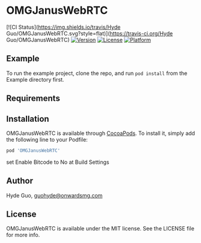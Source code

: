 # OMGJanusWebRTC

[![CI Status](https://img.shields.io/travis/Hyde Guo/OMGJanusWebRTC.svg?style=flat)](https://travis-ci.org/Hyde Guo/OMGJanusWebRTC)
[![Version](https://img.shields.io/cocoapods/v/OMGJanusWebRTC.svg?style=flat)](https://cocoapods.org/pods/OMGJanusWebRTC)
[![License](https://img.shields.io/cocoapods/l/OMGJanusWebRTC.svg?style=flat)](https://cocoapods.org/pods/OMGJanusWebRTC)
[![Platform](https://img.shields.io/cocoapods/p/OMGJanusWebRTC.svg?style=flat)](https://cocoapods.org/pods/OMGJanusWebRTC)

## Example

To run the example project, clone the repo, and run `pod install` from the Example directory first.

## Requirements

## Installation

OMGJanusWebRTC is available through [CocoaPods](https://cocoapods.org). To install
it, simply add the following line to your Podfile:

```ruby
pod 'OMGJanusWebRTC'
```

set  Enable Bitcode to No at Build Settings


## Author

Hyde Guo, guohyde@onwardsmg.com

## License

OMGJanusWebRTC is available under the MIT license. See the LICENSE file for more info.

